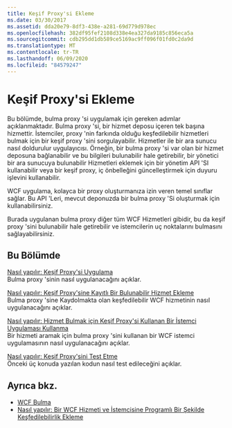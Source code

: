 ```yaml
---
title: Keşif Proxy'si Ekleme
ms.date: 03/30/2017
ms.assetid: dda20e79-8df3-438e-a281-69d779d978ec
ms.openlocfilehash: 382df95fef2108d338e4ea327da9185c856eca5a
ms.sourcegitcommit: cdb295dd1db589ce5169ac9ff096f01fd0c2da9d
ms.translationtype: MT
ms.contentlocale: tr-TR
ms.lasthandoff: 06/09/2020
ms.locfileid: "84579247"
---
```

# <a name="implementing-a-discovery-proxy"></a>Keşif Proxy'si Ekleme
Bu bölümde, bulma proxy 'si uygulamak için gereken adımlar açıklanmaktadır. Bulma proxy 'si, bir hizmet deposu içeren tek başına hizmettir. İstemciler, proxy 'nin farkında olduğu keşfedilebilir hizmetleri bulmak için bir keşif proxy 'sini sorgulayabilir. Hizmetler ile bir ara sunucu nasıl doldurulur uygulayıcısı. Örneğin, bir bulma proxy 'si var olan bir hizmet deposuna bağlanabilir ve bu bilgileri bulunabilir hale getirebilir, bir yönetici bir ara sunucuya bulunabilir Hizmetleri eklemek için bir yönetim API 'SI kullanabilir veya bir keşif proxy, iç önbelleğini güncelleştirmek için duyuru işlevini kullanabilir.  
  
 WCF uygulama, kolayca bir proxy oluşturmanıza izin veren temel sınıflar sağlar. Bu API 'Leri, mevcut deponuzda bir bulma proxy 'Si oluşturmak için kullanabilirsiniz.  
  
 Burada uygulanan bulma proxy diğer tüm WCF Hizmetleri gibidir, bu da keşif proxy 'sini bulunabilir hale getirebilir ve istemcilerin uç noktalarını bulmasını sağlayabilirsiniz.  
  
## <a name="in-this-section"></a>Bu Bölümde  
 [Nasıl yapılır: Keşif Proxy'si Uygulama](how-to-implement-a-discovery-proxy.md)  
 Bulma proxy 'sinin nasıl uygulanacağını açıklar.  
  
 [Nasıl yapılır: Keşif Proxy'sine Kayıtlı Bir Bulunabilir Hizmet Ekleme](discoverable-service-that-registers-with-the-discovery-proxy.md)  
 Bulma proxy 'sine Kaydolmakta olan keşfedilebilir WCF hizmetinin nasıl uygulanacağını açıklar.  
  
 [Nasıl yapılır: Hizmet Bulmak için Keşif Proxy'si Kullanan Bir İstemci Uygulaması Kullanma](client-app-discovery-proxy-to-find-a-service.md)  
 Bir hizmeti aramak için bulma proxy 'sini kullanan bir WCF istemci uygulamasının nasıl uygulanacağını açıklar.  
  
 [Nasıl yapılır: Keşif Proxy'sini Test Etme](how-to-test-the-discovery-proxy.md)  
 Önceki üç konuda yazılan kodun nasıl test edileceğini açıklar.  
  
## <a name="see-also"></a>Ayrıca bkz.

- [WCF Bulma](wcf-discovery.md)
- [Nasıl yapılır: Bir WCF Hizmeti ve İstemcisine Programlı Bir Şekilde Keşfedilebilirlik Ekleme](how-to-programmatically-add-discoverability-to-a-wcf-service-and-client.md)
